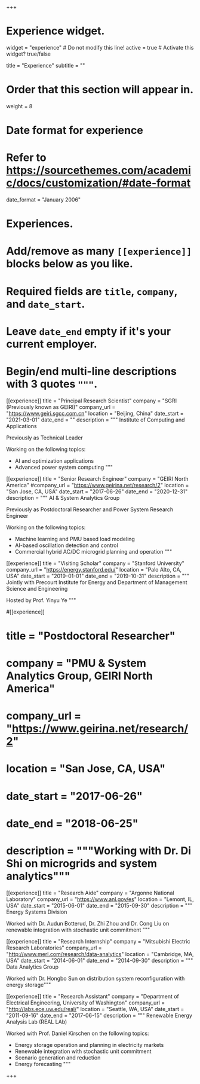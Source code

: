 +++
# Experience widget.
widget = "experience"  # Do not modify this line!
active = true  # Activate this widget? true/false

title = "Experience"
subtitle = ""

# Order that this section will appear in.
weight = 8

# Date format for experience
#   Refer to https://sourcethemes.com/academic/docs/customization/#date-format
date_format = "January 2006"

# Experiences.
#   Add/remove as many `[[experience]]` blocks below as you like.
#   Required fields are `title`, `company`, and `date_start`.
#   Leave `date_end` empty if it's your current employer.
#   Begin/end multi-line descriptions with 3 quotes `"""`.

[[experience]]
  title = "Principal Research Scientist"
  company = "SGRI (Previously known as GEIRI)"
  company_url = "https://www.geiri.sgcc.com.cn"
  location = "Beijing, China"
  date_start = "2021-03-01"
  date_end = ""
  description = """
  Institute of Computing and Applications 
  
  Previously as Technical Leader
  
  Working on the following topics:
  
  * AI and optimization applications
  * Advanced power system computing
  """



[[experience]]
  title = "Senior Research Engineer"
  company = "GEIRI North America"
  #company_url = "https://www.geirina.net/research/2"
  location = "San Jose, CA, USA"
  date_start = "2017-06-26"
  date_end = "2020-12-31"
  description = """
  AI & System Analytics Group 
  
  Previously as Postdoctoral Researcher and Power System Research Engineer
  
  Working on the following topics:
  
  * Machine learning and PMU based load modeling
  * AI-based oscillation detection and control
  * Commercial hybrid AC/DC microgrid planning and operation
  """
  
[[experience]]
  title = "Visiting Scholar"
  company = "Stanford University"
  company_url = "https://energy.stanford.edu/"
  location = "Palo Alto, CA, USA"
  date_start = "2019-01-01"
  date_end = "2019-10-31"
  description = """
  Jointly with Precourt Institute for Energy and Department of Management Science and Engineering
  
  Hosted by Prof. Yinyu Ye
  """

#[[experience]]
#  title = "Postdoctoral Researcher"
#  company = "PMU & System Analytics Group, GEIRI North America"
#  company_url = "https://www.geirina.net/research/2"
#  location = "San Jose, CA, USA"
#  date_start = "2017-06-26"
#  date_end = "2018-06-25"
#  description = """Working with Dr. Di Shi on microgrids and system analytics"""

[[experience]]
  title = "Research Aide"
  company = "Argonne National Laboratory"
  company_url = "https://www.anl.gov/es"
  location = "Lemont, IL, USA"
  date_start = "2015-06-01"
  date_end = "2015-09-30"
  description = """
  Energy Systems Division
  
  Worked with Dr. Audun Botterud, Dr. Zhi Zhou and Dr. Cong Liu on renewable integration with stochastic unit commitment
"""

[[experience]]
  title = "Research Internship"
  company = "Mitsubishi Electric Research Laboratories"
  company_url = "http://www.merl.com/research/data-analytics"
  location = "Cambridge, MA, USA"
  date_start = "2014-06-01"
  date_end = "2014-09-30"
  description = """
  Data Analytics Group
  
  Worked with Dr. Hongbo Sun on distribution system reconfiguration with energy storage"""

[[experience]]
  title = "Research Assistant"
  company = "Department of Electrical Engineering, University of Washington"
  company_url = "http://labs.ece.uw.edu/real/"
  location = "Seattle, WA, USA"
  date_start = "2011-09-16"
  date_end = "2017-06-15"
  description = """
  Renewable Energy Analysis Lab (REAL LAb) 
  
  Worked with Prof. Daniel Kirschen on the following topics:
  
  * Energy storage operation and planning in electricity markets
  * Renewable integration with stochastic unit commitment
  * Scenario generation and reduction
  * Energy forecasting
  """

+++
